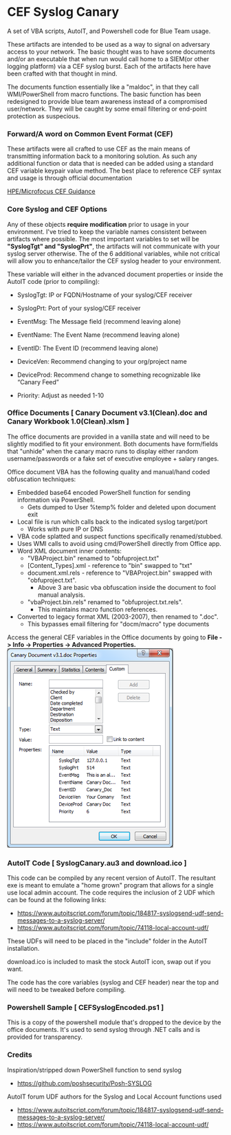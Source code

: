 # CEF Syslog Canary
A set of VBA scripts, AutoIT, and Powershell code for Blue Team usage.

These artifacts are intended to be used as a way to signal on adversary access to your network. The basic thought was to have some documents and/or an executable that when run would call home to a SIEM(or other logging platform) via a CEF syslog burst. Each of the artifacts here have been crafted with that thought in mind.

The documents function essentially like a "maldoc", in that they call WMI/PowerShell from macro functions. The basic function has been redesigned to provide blue team awareness instead of a compromised user/network. They will be caught by some email filtering or end-point protection as suspecious.

### Forward/A word on Common Event Format (CEF)

These artifacts were all crafted to use CEF as the main means of transmitting information back to a monitoring solution. As such any additional function or data that is needed can be added using a standard CEF variable keypair value method. The best place to reference CEF syntax and usage is through official documentation

[HPE/Microfocus CEF Guidance](https://community.softwaregrp.com/t5/ArcSight-Connectors/ArcSight-Common-Event-Format-CEF-Implementation-Standard/ta-p/1645557)

### Core Syslog and CEF Options

Any of these objects **require modification** prior to usage in your environment. I've tried to keep the variable names consistent between artifacts where possible. The most important variables to set will be **"SyslogTgt" and "SyslogPrt"**, the artifacts will not communicate with your syslog server otherwise. The of the 6 additional variables, while not critical will allow you to enhance/tailor the CEF syslog header to your environment. 

These variable will either in the advanced document properties or inside the AutoIT code (prior to compiling):
 
-	SyslogTgt: IP or FQDN/Hostname of your syslog/CEF receiver 
-	SyslogPrt: Port of your syslog/CEF receiver

-	EventMsg: The Message field (recommend leaving alone)
-	EventName: The Event Name (recommend leaving alone)
-	EventID: The Event ID  (recommend leaving alone)
-	DeviceVen: Recommend changing to your org/project name
-	DeviceProd: Recommend change to something recognizable like “Canary Feed”
-	Priority: Adjust as needed 1-10

### Office Documents [ Canary Document v3.1(Clean).doc and Canary Workbook 1.0(Clean).xlsm ]

  The office documents are provided in a vanilla state and will need to be slightly modified to fit your environment. Both documents have form/fields that "unhide" when the canary macro runs to display either random username/passwords or a fake set of executive employee + salary ranges. 
  
Office document VBA has the following quality and manual/hand coded obfuscation techniques:
- Embedded base64 encoded PowerShell function for sending information via PowerShell.
  - Gets dumped to User %temp% folder and deleted upon document exit
- Local file is run which calls back to the indicated syslog target/port 
  - Works with pure IP or DNS
- VBA code splatted and suspect functions specifically renamed/stubbed.
- Uses WMI calls to avoid using cmd/PowerShell directly from Office app.
- Word XML document inner contents: 
  - "VBAProject.bin" renamed to "obfuproject.txt"
  - [Content_Types].xml - reference to "bin" swapped to "txt"
  - document.xml.rels - reference to "VBAProject.bin" swapped with "obfuproject.txt".  
    - Above 3 are basic vba obfuscation inside the document to fool manual analysis.
  - "vbaProject.bin.rels" renamed to "obfuproject.txt.rels".
    - This maintains macro function references.      
- Converted to legacy format XML (2003-2007), then renamed to ".doc".
  - This bypasses email filtering for "docm/macro" type documents
  
Access the general CEF variables in the Office documents by going to **File -> Info -> Properties -> Advanced Properties.**
  ![Image of Advanced Properties](https://github.com/nterl0k/CEF-Syslog-Canary/blob/master/Adv_Properties.png)

### AutoIT Code [ SyslogCanary.au3 and download.ico ]

This code can be compiled by any recent version of AutoIT. The resultant exe is meant to emulate a "home grown" program that allows for a single use local admin account. The code requires the inclusion of 2 UDF which can be found at the following links:

- https://www.autoitscript.com/forum/topic/184817-syslogsend-udf-send-messages-to-a-syslog-server/
- https://www.autoitscript.com/forum/topic/74118-local-account-udf/

These UDFs will need to be placed in the "include" folder in the AutoIT installation.

download.ico is included to mask the stock AutoIT icon, swap out if you want.

The code  has the core variables (syslog and CEF header) near the top and will need to be tweaked before compiling.

### Powershell Sample [ CEFSyslogEncoded.ps1 ]

This is a copy of the powershell module that's dropped to the device by the office documents. It's used to send syslog through .NET calls and is provided for transparency.

### Credits
Inspiration/stripped down PowerShell function to send syslog
- https://github.com/poshsecurity/Posh-SYSLOG


AutoIT forum UDF authors for the Syslog and Local Account functions used
- https://www.autoitscript.com/forum/topic/184817-syslogsend-udf-send-messages-to-a-syslog-server/
- https://www.autoitscript.com/forum/topic/74118-local-account-udf/

